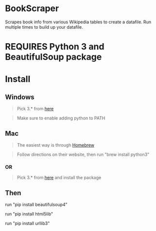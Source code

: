 # BookScraper
Scrapes book info from various Wikipedia tables to create a datafile.
Run multiple times to build up your datafile. 

# REQUIRES Python 3 and BeautifulSoup package


# Install

## Windows


> Pick 3.* from [here](https://www.python.org/downloads/)

> Make sure to enable adding python to PATH


## Mac

> The easiest way is through [Homebrew](https://brew.sh/)

> Follow directions on their website, then run "brew install python3"

### OR


> Pick 3.* from [here](https://www.python.org/downloads/) and install the package


## Then

run "pip install beautifulsoup4"

run "pip install html5lib"

run "pip install urllib3"


